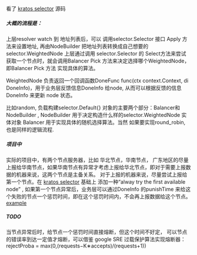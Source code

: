 
看了 [kratos selector](https://github.com/go-kratos/kratos/tree/v2.2.1/selector) 源码

##### 大概的流程是： 
上层resolver watch 到 地址列表后，可以 调用selector.Selector 接口 Apply 方法来设置地址, 再由NodeBuilder 把地址列表转换成自己想要的selector.WeightedNode
上层通过调用 selector.Selector 的 Select方法来尝试获取一个节点时，就会调用Balancer Pick 方法来决定选择哪个WeightedNode，即Balancer Pick 方法 实现具体的算法。

WeightedNode 负责返回一个回调函数DoneFunc func(ctx context.Context, di DoneInfo)，用于业务层反馈信息DoneInfo 给node, 从而可以根据反馈的信息DoneInfo 来更新 node 状态。

比如random, 负载构建selector.Default{} 对象的主要两个部分：Balancer和NodeBuilder , NodeBuilder 用于决定构造什么样的selector.WeightedNode 实体对象
Balancer 用于实现具体的随机选择算法。当然 如果要实现round_robin, 也是同样的逻辑流程.

##### 项目中
实际的项目中，有两个节点服务器，比如 华北节点，华南节点， 广东地区的尽量上报给华南节点，如果华南节点有异常才考虑上报给华北节点，即对于需要上报数据的机器来说，这两个节点是主备关系。
对于上报的机器来说，尽量尝试上报给第一个节点。在 [kratos selector](github.com/go-kratos/kratos/v2/selector) 基础上 添加一种“alway try the first available node” , 如果第一个节点异常后，业务层可以通过DoneInfo 的punishTime 来给这个失败的节点一个惩罚时间，即在这个惩罚时间内，不会再上报数据给这个节点。[example](https://github.com/jursonmo/selector/tree/master/example/tryfirst)

##### TODO
当节点异常后时，给节点一个惩罚时间直接熔断，但这个时间不好定， 可以节点的错误率到达一定值才熔断，可以借鉴 google SRE 过载保护算法实现熔断器：
rejectProba = max(0,(requests−K∗accepts)/(requests+1))



